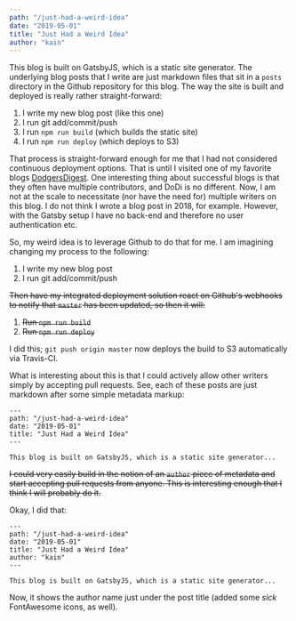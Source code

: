 ```yaml
---
path: "/just-had-a-weird-idea"
date: "2019-05-01"
title: "Just Had a Weird Idea"
author: "kain"
---
```


This blog is built on GatsbyJS, which is a static site generator. The underlying blog posts that I write are just markdown files that sit in a `posts` directory in the Github repository for this blog. The way the site is built and deployed is really rather straight-forward:

1. I write my new blog post (like this one)
2. I run git add/commit/push
3. I run `npm run build` (which builds the static site)
4. I run `npm run deploy` (which deploys to S3)

That process is straight-forward enough for me that I had not considered continuous deployment options. That is until I visited one of my favorite blogs [DodgersDigest](http://dodgersdigest.com/). One interesting thing about successful blogs is that they often have multiple contributors, and DoDi is no different. Now, I am not at the scale to necessitate (nor have the need for) multiple writers on this blog. I do not think I wrote a blog post in 2018, for example. However, with the Gatsby setup I have no back-end and therefore no user authentication etc.

So, my weird idea is to leverage Github to do that for me. I am imagining changing my process to the following:

1. I write my new blog post
2. I run git add/commit/push

~~Then have my integrated deployment solution react on Github's webhooks to notify that `master` has been updated, so then it will:~~

1. ~~Run `npm run build`~~
2. ~~Run `npm run deploy`~~

I did this; `git push origin master` now deploys the build to S3 automatically via Travis-CI.

What is interesting about this is that I could actively allow other writers simply by accepting pull requests. See, each of these posts are just markdown after some simple metadata markup:

```
---
path: "/just-had-a-weird-idea"
date: "2019-05-01"
title: "Just Had a Weird Idea"
---

This blog is built on GatsbyJS, which is a static site generator...
```

~~I could very easily build in the notion of an `author` piece of metadata and start accepting pull requests from anyone. This is interesting enough that I think I will probably do it.~~

Okay, I did that:

```
---
path: "/just-had-a-weird-idea"
date: "2019-05-01"
title: "Just Had a Weird Idea"
author: "kain"
---

This blog is built on GatsbyJS, which is a static site generator...
```

Now, it shows the author name just under the post title (added some _sick_ FontAwesome icons, as well).
